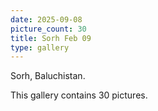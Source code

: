 ```yaml
---
date: 2025-09-08
picture_count: 30
title: Sorh Feb 09
type: gallery
---
```


Sorh, Baluchistan.

This gallery contains 30 pictures.